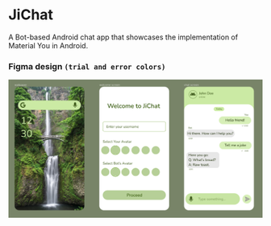 # JiChat
A Bot-based Android chat app that showcases the implementation of Material You in Android.

### Figma design `(trial and error colors)`
![image](media/color_bg.png)
